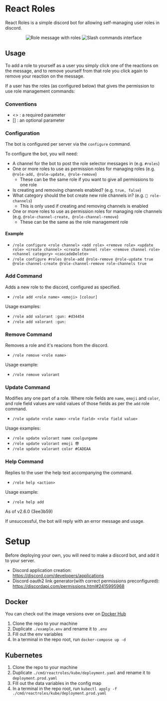 # React Roles

React Roles is a simple discord bot for allowing self-managing user roles in discord.

<p align="center">
    <img src="https://user-images.githubusercontent.com/26305909/170378884-1969ed52-799a-4387-9beb-8187859c9750.png" alt="Role message with roles"/>
    <img src="https://github.com/Zaptross/reactroles/assets/26305909/9643bd06-6d91-40e2-b297-2beac6cffdca" alt="Slash commands interface"/>
</p>

## Usage

To add a role to yourself as a user you simply click one of the reactions on the message, and to remove yourself from that role you click again to remove your reaction on the message.

If a user has the roles (as configured below) that gives the permission to use role management commands:

### Conventions

- <> : a required parameter
- [] : an optional parameter

### Configuration

The bot is configured per server via the `configure` command.

To configure the bot, you will need:

- A channel for the bot to post the role selector messages in (e.g. `#roles`)
- One or more roles to use as permission roles for managing roles (e.g. `@role-add, @role-update, @role-remove`)
  - These can be the same role if you want to give all permissions to one role
- Is creating and removing channels enabled? (e.g. `true, false`)
- What category should the bot create new role channels in? (e.g. `📁 role-channels`)
  - This is only used if creating and removing channels is enabled
- One or more roles to use as permission roles for managing role channels (e.g. `@role-channel-create, @role-channel-remove`)
  - These can be the same as the role management role

#### Example

- `/role configure <role channel> <add role> <remove role> <update role> <create channel> <create channel role> <remove channel role> <channel category> <cascadeDelete>`
- `/role configure #roles @role-add @role-remove @role-update true  @role-channel-create @role-channel-remove role-channels true`

### Add Command

Adds a new role to the discord, configured as specified.

- `/role add <role name> <emoji> [colour]`

Usage examples:

- `/role add valorant :gun: #d34454`
- `/role add valorant :gun:`

### Remove Command

Removes a role and it's reacions from the discord.

- `/role remove <role name>`

Usage example:

- `/role remove valorant`

### Update Command

Modifies any one part of a role.
Where role fields are `name`, `emoji` and `color`, and role field values are valid values of those fields as per the `add` role command.

- `/role update <role name> <role field> <role field value>`

Usage examples:

- `/role update valorant name coolgungame`
- `/role update valorant emoji 😎`
- `/role update valorant color #CADEAA`

### Help Command

Replies to the user the help text accompanying the command.

- `/role help <action>`

Usage example:

- `/role help add`

As of v2.6.0 (3ee3b59)

If unsuccessful, the bot will reply with an error message and usage.

# Setup

Before deploying your own, you will need to make a discord bot, and add it to your server.

- Discord application creation: https://discord.com/developers/applications
- Discord oauth2 link generator(with correct permissions preconfigured): https://discordapi.com/permissions.html#2415995968

## Docker

You can check out the image versions over on [Docker Hub](https://hub.docker.com/r/zaptross/reactroles)

1. Clone the repo to your machine
2. Duplicate `./example.env` and rename it to `.env`
3. Fill out the env variables
4. In a terminal in the repo root, run `docker-compose up -d`

## Kubernetes

1. Clone the repo to your machine
2. Duplicate `./cmd/reactroles/kube/deployment.yaml` and rename it to `deployment.prod.yaml`
3. Fill out the data variables in the config map
4. In a terminal in the repo root, run `kubectl apply -f ./cmd/reactroles/kube/deployment.prod.yaml`
